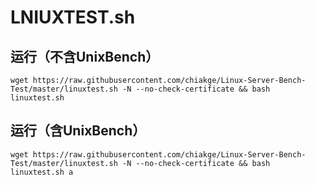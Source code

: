 # LNIUXTEST.sh

## 运行（不含UnixBench）
```
wget https://raw.githubusercontent.com/chiakge/Linux-Server-Bench-Test/master/linuxtest.sh -N --no-check-certificate && bash linuxtest.sh
```
## 运行（含UnixBench）
```
wget https://raw.githubusercontent.com/chiakge/Linux-Server-Bench-Test/master/linuxtest.sh -N --no-check-certificate && bash linuxtest.sh a
```

